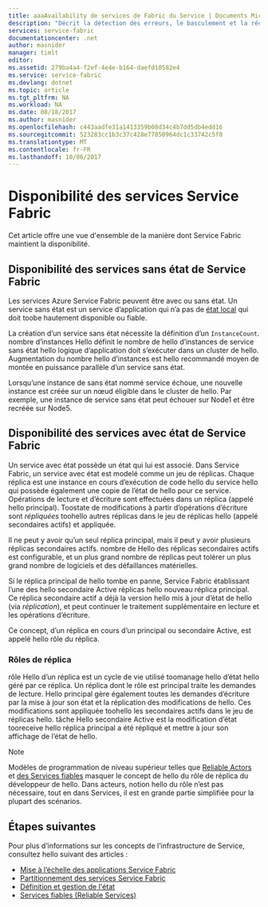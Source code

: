 ```yaml
---
title: aaaAvailability de services de Fabric du Service | Documents Microsoft
description: "Décrit la détection des erreurs, le basculement et la récupération pour les services"
services: service-fabric
documentationcenter: .net
author: masnider
manager: timlt
editor: 
ms.assetid: 279ba4a4-f2ef-4e4e-b164-daefd10582e4
ms.service: service-fabric
ms.devlang: dotnet
ms.topic: article
ms.tgt_pltfrm: NA
ms.workload: NA
ms.date: 08/18/2017
ms.author: masnider
ms.openlocfilehash: c443aadfe31a1413359b08d34c4b7dd5db4edd16
ms.sourcegitcommit: 523283cc1b3c37c428e77850964dc1c33742c5f0
ms.translationtype: MT
ms.contentlocale: fr-FR
ms.lasthandoff: 10/06/2017
---
```

# <a name="availability-of-service-fabric-services"></a>Disponibilité des services Service Fabric
Cet article offre une vue d'ensemble de la manière dont Service Fabric maintient la disponibilité.

## <a name="availability-of-service-fabric-stateless-services"></a>Disponibilité des services sans état de Service Fabric
Les services Azure Service Fabric peuvent être avec ou sans état. Un service sans état est un service d’application qui n’a pas de [état local](service-fabric-concepts-state.md) qui doit toobe hautement disponible ou fiable.

La création d’un service sans état nécessite la définition d’un `InstanceCount`. nombre d’instances Hello définit le nombre de hello d’instances de service sans état hello logique d’application doit s’exécuter dans un cluster de hello. Augmentation du nombre hello d’instances est hello recommandé moyen de montée en puissance parallèle d’un service sans état.

Lorsqu’une instance de sans état nommé service échoue, une nouvelle instance est créée sur un nœud éligible dans le cluster de hello. Par exemple, une instance de service sans état peut échouer sur Node1 et être recréée sur Node5.

## <a name="availability-of-service-fabric-stateful-services"></a>Disponibilité des services avec état de Service Fabric
Un service avec état possède un état qui lui est associé. Dans Service Fabric, un service avec état est modelé comme un jeu de réplicas. Chaque réplica est une instance en cours d’exécution de code hello du service hello qui possède également une copie de l’état de hello pour ce service. Opérations de lecture et d’écriture sont effectuées dans un réplica (appelé hello principal). Toostate de modifications à partir d’opérations d’écriture sont *répliquées* toohello autres réplicas dans le jeu de réplicas hello (appelé secondaires actifs) et appliquée. 

Il ne peut y avoir qu’un seul réplica principal, mais il peut y avoir plusieurs réplicas secondaires actifs. nombre de Hello des réplicas secondaires actifs est configurable, et un plus grand nombre de réplicas peut tolérer un plus grand nombre de logiciels et des défaillances matérielles.

Si le réplica principal de hello tombe en panne, Service Fabric établissant l’une des hello secondaire Active réplicas hello nouveau réplica principal. Ce réplica secondaire actif a déjà la version hello mis à jour d’état de hello (via *réplication*), et peut continuer le traitement supplémentaire en lecture et les opérations d’écriture.

Ce concept, d’un réplica en cours d’un principal ou secondaire Active, est appelé hello rôle du réplica.

### <a name="replica-roles"></a>Rôles de réplica
rôle Hello d’un réplica est un cycle de vie utilisé toomanage hello d’état hello géré par ce réplica. Un réplica dont le rôle est principal traite les demandes de lecture. Hello principal gère également toutes les demandes d’écriture par la mise à jour son état et la réplication des modifications de hello. Ces modifications sont appliquée toohello les secondaires actifs dans le jeu de réplicas hello. tâche Hello secondaire Active est la modification d’état tooreceive hello réplica principal a été répliqué et mettre à jour son affichage de l’état de hello.

> [!NOTE]
> Modèles de programmation de niveau supérieur telles que [Reliable Actors](service-fabric-reliable-actors-introduction.md) et [des Services fiables](service-fabric-reliable-services-introduction.md) masquer le concept de hello du rôle de réplica du développeur de hello. Dans acteurs, notion hello du rôle n’est pas nécessaire, tout en dans Services, il est en grande partie simplifiée pour la plupart des scénarios.
>

## <a name="next-steps"></a>Étapes suivantes
Pour plus d’informations sur les concepts de l’infrastructure de Service, consultez hello suivant des articles :

- [Mise à l’échelle des applications Service Fabric](service-fabric-concepts-scalability.md)
- [Partitionnement des services Service Fabric](service-fabric-concepts-partitioning.md)
- [Définition et gestion de l'état](service-fabric-concepts-state.md)
- [Services fiables (Reliable Services)](service-fabric-reliable-services-introduction.md)
